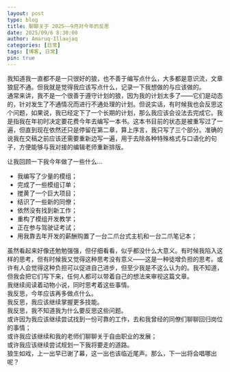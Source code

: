 ```yaml
---
layout: post
type: blog
title: 聊聊关于 2025——9月对今年的反思
date: 2025/09/6 8:30:00
author: Amaruq·Illaujaq
categories: [日常]
tags: [博客, 日常]
pin: true
---
```


我知道我一直都不是一只很好的狼，也不善于编写点什么，大多都是意识流，文章狼屁不通。但我就是觉得我应该写点什么，记录一下我想做的与应该做的。  
通常来讲，我不是一个很善于遵守计划的狼，因为我的计划太多了——它们是动态的，针对发生了不通情况而进行不通处理的计划。但说实话，有时候我也会反思这个问题，如果说，我已经定下了一个长期的计划，那么我应该会设法去完成它。我是指我在年初时决定要花费今年去编写一本书。这本书目前的状态是被重写过了一遍，但直到现在依然还只是停留在第二章，算上序言，我只写了三个部分。准确的说我在交稿之前应该还需要重新边写一遍，用于去除各种特殊格式与口语化的句子，方便能够与我对接的编辑老师重新排版。

让我回顾一下我今年做了一些什么…

-	我编写了少量的模组；
-	完成了一些模组订单；
-	搅黄了一个巨大项目；
-	结识了一些新的同僚；
-	依然没有找到新工作；
-	重构了模组开发教学；
-	正在参与驾驶证考试；
-	用我靠去年开发的薪酬购置了一台二爪台式主机和一台二爪笔记本；

虽然看起来好像还勉勉强强，但仔细看看，似乎都没什么大意义。有时候我陷入这样的思考，但有时候我又觉得这种思考没有意义——这是一种徒增负担的思考。或许有人会觉得这种负担可以促进自己进步，但至少我是不这么认为的。我不知道，但我会把它们写下来，任何人都可以带着自己的想法来审视这篇文章。  
我继续阅读着动物小说，同时思考着这些事情。  
我反思，今年应该再多做点什么。  
我反思，我应该继续掌握更多技能。  
我反思，我不知道我为什么要反思这些问题。  
或许因为我应该继续尝试找到一份可靠的工作，去和我曾经的同僚们聊聊回归岗位的事情；  
或许我应该继续和我的老师们聊聊关于自由职业的发展；  
或许我应该继续尝试规划一下我将要走的道路。  
狼生如戏，上一出早已谢了幕，这一出也该临近尾声。那么，下一出将会唱哪出呢？
